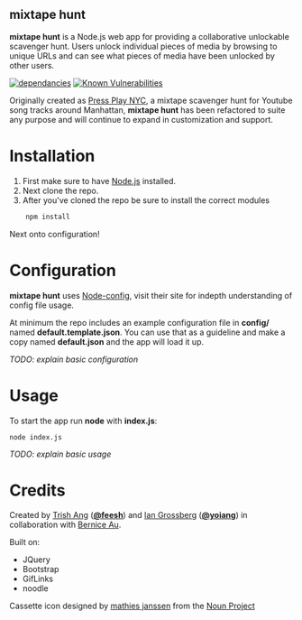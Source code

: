 mixtape hunt
---
**mixtape hunt** is a Node.js web app for providing a collaborative unlockable scavenger hunt. Users unlock individual pieces of media by browsing to unique URLs and can see what pieces of media have been unlocked by other users.

[![dependancies](https://david-dm.org/Adorkable/mixtape-hunt.svg)](https://david-dm.org/Adorkable/mixtape-hunt)
[![Known Vulnerabilities](https://snyk.io/test/github/adorkable/mixtape-hunt/badge.svg)](https://snyk.io/test/github/adorkable/mixtape-hunt)

Originally created as [Press Play NYC](http://www.pressplay.nyc), a mixtape scavenger hunt for Youtube song tracks around Manhattan, **mixtape hunt** has been refactored to suite any purpose and will continue to expand in customization and support.

Installation
===
1. First make sure to have [Node.js](http://nodejs.org/) installed.
2. Next clone the repo.
3. After you've cloned the repo be sure to install the correct modules

``` javascript
	npm install
```

Next onto configuration!

Configuration
===
**mixtape hunt** uses [Node-config](https://github.com/lorenwest/node-config/), visit their site for indepth understanding of config file usage.

At minimum the repo includes an example configuration file in **config/** named **default.template.json**. You can use that as a guideline and make a copy named **default.json** and the app will load it up.

*TODO: explain basic configuration*

Usage
===
To start the app run **node** with **index.js**:

```
node index.js
```

*TODO: explain basic usage*

Credits
===
Created by [Trish Ang](http://feesh.dunked.com/) ([**@feesh**](http://github.com/feesh)) and [Ian Grossberg](http://www.iangrossberg.com) ([**@yoiang**](http://github.com/yoiang)) in collaboration with [Bernice Au](http://berniceau.com.au/).

Built on:

* JQuery
* Bootstrap
* GifLinks
* noodle

Cassette icon designed by [mathies janssen](http://www.thenounproject.com/mathiesjanssen) from the [Noun Project](http://www.thenounproject.com)
